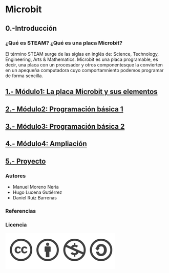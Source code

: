 # Microbit

## 0.-Introducción

### ¿Qué es STEAM? ¿Qué es una placa Microbit?

 El término STEAM surge de las siglas en inglés de:  Science, Technology, Engineering, Arts & Mathematics.
Microbit es una placa programable, es decir, una placa con un procesador y otros componentesque la convierten en un apequeña computadora cuyo comportamniento podemos programar de forma sencilla.

## [1.- Módulo1: La placa Microbit y sus elementos](modulo1.md)

## [2.- Módulo2: Programación básica 1](modulo2.md)

## [3.- Módulo3: Programación básica 2](modulo3.md)

## [4.- Módulo4: Ampliación](modulo4.md)

## [5.- Proyecto](proyecto.md)

### Autores

- Manuel Moreno Neria
- Hugo Lucena Gutiérrez
- Daniel Ruiz Barrenas

### Referencias

### Licencia

![Licencia](licencia.png)
